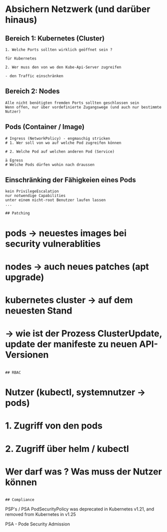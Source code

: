 # Absichern Netzwerk (und darüber hinaus) 

## Bereich 1: Kubernetes (Cluster) 


```
1. Welche Ports sollten wirklich geöffnet sein ?

für Kubernetes 

2. Wer muss den von wo den Kube-Api-Server zugreifen

- den Traffic einschränken 

```

## Bereich 2: Nodes 

```
Alle nicht benötigten fremden Ports sollten geschlossen sein 
Wenn offen, nur über vordefinierte Zugangswege (und auch nur bestimmte Nutzer) 
```

## Pods (Container / Image)

```
# Ingress (NetworkPolicy) - engmaschig stricken 
# 1. Wer soll von wo auf welche Pod zugreifen können 

# 2. Welche Pod auf welchen anderen Pod (Service) 

ä Egress 
# Welche Pods dürfen wohin nach draussen 

```

## Einschränking der Fähigkeien eines Pods 

```
kein PrivilegeEscalation 
nur notwendige Capabilities 
unter einem nicht-root Benutzer laufen lassen
...

## Patching 

```
# pods -> neuestes images bei security vulnerablities 
# nodes -> auch neues patches (apt upgrade) 
# kubernetes cluster -> auf dem neuesten Stand 
  # -> wie ist der Prozess ClusterUpdate, update der manifeste zu neuen API-Versionen 

```

## RBAC 

```
# Nutzer (kubectl, systemnutzer -> pods) 

# 1. Zugriff von den pods 


# 2. Zugriff über helm / kubectl  
# Wer darf was ? Was muss der Nutzer können 
```

## Compliance 

```
PSP's / PSA 
PodSecurityPolicy was deprecated in Kubernetes v1.21, and removed from Kubernetes in v1.25

PSA - Pode Security Admission
```

